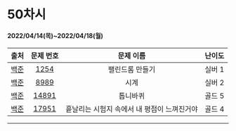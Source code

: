 # 50차시
#### 2022/04/14(목)~2022/04/18(월)

|               출처               |                   문제 번호                    |     문제 이름      | 난이도 |
| :------------------------------: | :--------------------------------------------: | :----------------: | :----: |
| [백준](https://www.acmicpc.net/) | [1254](https://www.acmicpc.net/problem/1254) | 팰린드롬 만들기 | 실버 1 |
| [백준](https://www.acmicpc.net/) | [8989](https://www.acmicpc.net/problem/8989) | 시계 | 실버 2 |
| [백준](https://www.acmicpc.net/) | [14891](https://www.acmicpc.net/problem/14891) | 톱니바퀴 | 골드 5 |
| [백준](https://www.acmicpc.net/) | [17951](https://www.acmicpc.net/problem/17951) | 흩날리는 시험지 속에서 내 평점이 느껴진거야 | 골드 4 |


---

